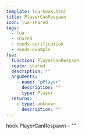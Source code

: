 ```yaml
---
template: lua-hook.html
title: PlayerCanRespawn
icon: lua-shared
tags:
  - lua
  - shared
  - needs-verification
  - needs-example
lua:
  function: PlayerCanRespawn
  realm: shared
  description: ""
  arguments:
    - name: "pPlayer"
      description: ""
      type: Player
  returns:
    - type: unknown
      description: ""
---
```


<div class="lua__search__keywords">
hook PlayerCanRespawn &#x2013; ""
</div>
